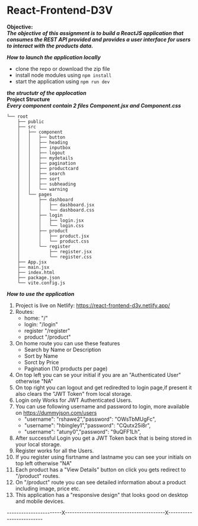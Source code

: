 # React-Frontend-D3V   
  
**Objective:**  
***The objective of this assignment is to build a ReactJS application that consumes the REST API provided and provides a user interface for users to interact with the products data.***  
    
  
***How to launch the application locally***  
* clone the repo or download the zip file
* install node modules using `npm install`
* start the application using `npm run dev`
  
  
***the structutr of the applocation***  
**Project Structure**  
***Every component contain 2 files Component.jsx and Component.css***  

```
└── root
    ├── public
    ├── src
    │   ├── component
    │   │   ├── button
    │   │   ├── heading
    │   │   ├── inputbox
    │   │   ├── logout
    │   │   ├── mydetails
    │   │   ├── pagination
    │   │   ├── productcard
    │   │   ├── search
    │   │   ├── sort
    │   │   ├── subheading
    │   │   └── warning
    │   └── pages
    │       ├── dashboard
    │       │   ├── dashboard.jsx
    │       │   └── dashboard.css
    │       ├── login
    │       │   ├── login.jsx
    │       │   └── login.css
    │       ├── product
    │       │   ├── product.jsx
    │       │   └── product.css
    │       └── register
    │           ├── register.jsx
    │           └── register.css
    ├── App.jsx
    ├── main.jsx
    ├── index.html
    ├── package.json
    └── vite.config.js
```

***How to use the application***  
1. Project is live on Netlify: https://react-frontend-d3v.netlify.app/
2. Routes:
   - home:  "/"
   - login: "/login"
   - register "/register"
   - product "/product"
3. On home route you can use these features
   - Search by Name or Description
   - Sort by Name
   - Sorct by Price
   - Pagination (10 products per page)
4. On top left you can se your initial if you are an "Authenticated User" otherwise "NA"
5. On top right you can logout and get rediredted to login page,if present it also clears the "JWT Token" from local storage.
6. Login only Works for JWT Authenticated Users.
7. You can use following username and password to login, more available on https://dummyjson.com/users
   - "username": "rshawe2","password": "OWsTbMUgFc",
   - "username": "hbingley1","password": "CQutx25i8r",
   - "username": "atuny0","password": "9uQFF1Lh",
8. After successful Login you get a JWT Token back that is being stored in your local storage.
9. Register works for all the Users.
10. If you register using fisrtname and lastname you can see your initials on top left otherwise "NA"
11. Each product has a "View Details" button on click you gets redirect to "/product" routes.
12. On "/product" route you can see detailed information about a product including image, price etc.
13. This application has a "responsive design" that looks good on desktop and mobile devices.

  -----------------------X------------------------------------------X-------------------------
